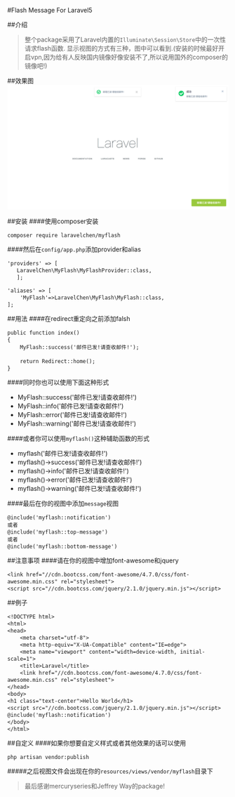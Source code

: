 #Flash Message For Laravel5

##介绍
> 整个package采用了Laravel内置的```Illuminate\Session\Store```中的一次性请求flash函数.
显示视图的方式有三种，图中可以看到.(安装的时候最好开启vpn,因为给有人反映国内镜像好像安装不了,所以说用国外的composer的镜像吧!)

##效果图
![image](https://github.com/LaravelChen/myflash/raw/master/images/example.png)


##安装
####使用composer安装
```
composer require laravelchen/myflash
```
####然后在```config/app.php```添加provider和alias
```
'providers' => [
   LaravelChen\MyFlash\MyFlashProvider::class,
   ];
```
```
'aliases' => [
    'MyFlash'=>LaravelChen\MyFlash\MyFlash::class,
];
```

##用法
####在redirect重定向之前添加falsh
```
public function index()
{
    MyFlash::success('邮件已发!请查收邮件!');

    return Redirect::home();
}
```
####同时你也可以使用下面这种形式
- MyFlash::success('邮件已发!请查收邮件!')
- MyFlash::info('邮件已发!请查收邮件!')
- MyFlash::error('邮件已发!请查收邮件!')
- MyFlash::warning('邮件已发!请查收邮件!')

####或者你可以使用```myflash()```这种辅助函数的形式
- myflash('邮件已发!请查收邮件!')
- myflash()->success('邮件已发!请查收邮件!')
- myflash()->info('邮件已发!请查收邮件!')
- myflash()->error('邮件已发!请查收邮件!')
- myflash()->warning('邮件已发!请查收邮件!')

####最后在你的视图中添加```message```视图
```
@include('myflash::notification')
或者
@include('myflash::top-message')
或者
@include('myflash::bottom-message')
```

##注意事项
####请在你的视图中增加font-awesome和jquery
```
<link href="//cdn.bootcss.com/font-awesome/4.7.0/css/font-awesome.min.css" rel="stylesheet">
<script src="//cdn.bootcss.com/jquery/2.1.0/jquery.min.js"></script>
```

##例子
```
<!DOCTYPE html>
<html>
<head>
    <meta charset="utf-8">
    <meta http-equiv="X-UA-Compatible" content="IE=edge">
    <meta name="viewport" content="width=device-width, initial-scale=1">
    <title>Laravel</title>
    <link href="//cdn.bootcss.com/font-awesome/4.7.0/css/font-awesome.min.css" rel="stylesheet">
</head>
<body>
<h1 class="text-center">Hello World</h1>
<script src="//cdn.bootcss.com/jquery/2.1.0/jquery.min.js"></script>
@include('myflash::notification')
</body>
</html>
```
##自定义
####如果你想要自定义样式或者其他效果的话可以使用
```
php artisan vendor:publish
```
#####之后视图文件会出现在你的```resources/views/vendor/myflash```目录下

> 最后感谢mercuryseries和Jeffrey Way的package!


